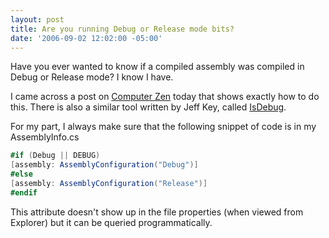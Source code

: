 ```yaml
---
layout: post
title: Are you running Debug or Release mode bits?
date: '2006-09-02 12:02:00 -05:00'
---
```


Have you ever wanted to know if a compiled assembly was compiled in Debug or Release mode? I know I have.

I came across a post on [Computer Zen](http://www.hanselman.com/blog/HowToProgrammaticallyDetectIfAnAssemblyIsCompiledInDebugOrReleaseMode.aspx) today that shows exactly how to do this. There is also a similar tool written by Jeff Key, called [IsDebug](http://www.sliver.com/dotnet/IsDebug/).

For my part, I always make sure that the following snippet of code is in my AssemblyInfo.cs

```csharp
#if (Debug || DEBUG)
[assembly: AssemblyConfiguration("Debug")]
#else
[assembly: AssemblyConfiguration("Release")]
#endif
```

This attribute doesn't show up in the file properties (when viewed from Explorer) but it can be queried programmatically.
